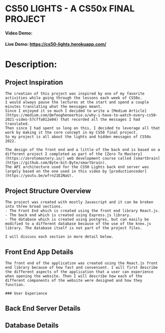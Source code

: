 # CS50 LIGHTS - A CS50x FINAL PROJECT

#### Video Demo:  <URL HERE>
#### Live Demo: https://cs50-lights.herokuapp.com/

# Description:
## Project Inspiration
	The creation of this project was inspired by one of my favorite activities while going through the lessons each week of CS50x.
	I would always pause the lectures at the start and spend a couple minutes translating what the messages meant.
	Since I enjoyed it so much I decided to write a [Medium Article](https://medium.com/@efeogheneerhie.o/why-i-have-to-watch-every-cs50-2021-video-57cffa012e04) that recorded all the messages I had translated.
	Then since I had spent so long on this, I decided to leverage all that work by making it the core concept in my CS50 final project.
	So my project is all about the lights and hidden messages of CS50x 2022.

	The design of the front end and a little of the back end is based on a different project I completed as part of the [Zero To Mastery](https://zerotomastery.io/) web development course called [smartbrain](https://github.com/Byte-bit-Byte/smartbrain).
	The API architecture used for the CS50 Lights back end server was largely based on the one used in this video by [productioncoder](https://youtu.be/wfrn21E2NaU).

## Project Structure Overview
	The project was created with mostly Javascript and it can be broken into three broad sections. 
	- The Front End which is created using the front end library React.js. 
	- The back end which is created using Express.js library.
	- The database which is created using postgres, but can easily be modified to a different database because of the use of the knex.js library. The database itself is not part of the project files. 

	I will discuss each section in more detail below.

## Front End App Details
	The front end of the application was created using the React.js front end library because of how fast and convenient. I will first describe the different aspects of the application that a user can experience when opening the website. Then I will describe how each of the different components of the website were designed and how they function.

	### User Experience



## Back End Server Details

## Database Details